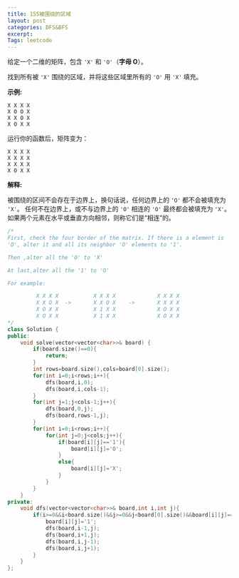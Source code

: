 ```yaml
---
title: 155被围绕的区域
layout: post
categories: DFS&BFS
excerpt: 
Tags: leetcode
---
```


给定一个二维的矩阵，包含 `'X'` 和 `'O'`（**字母 O**）。

找到所有被 `'X'` 围绕的区域，并将这些区域里所有的 `'O'` 用 `'X'` 填充。

**示例:**

```
X X X X
X O O X
X X O X
X O X X
```

运行你的函数后，矩阵变为：

```
X X X X
X X X X
X X X X
X O X X
```

**解释:**

被围绕的区间不会存在于边界上，换句话说，任何边界上的 `'O'` 都不会被填充为 `'X'`。 任何不在边界上，或不与边界上的 `'O'` 相连的 `'O'` 最终都会被填充为 `'X'`。如果两个元素在水平或垂直方向相邻，则称它们是“相连”的。

```c++
/*
First, check the four border of the matrix. If there is a element is
'O', alter it and all its neighbor 'O' elements to '1'.

Then ,alter all the 'O' to 'X'

At last,alter all the '1' to 'O'

For example:

         X X X X           X X X X             X X X X
         X X O X  ->       X X O X    ->       X X X X
         X O X X           X 1 X X             X O X X
         X O X X           X 1 X X             X O X X
*/
class Solution {
public:
    void solve(vector<vector<char>>& board) {
        if(board.size()==0){
            return;
        }
        int rows=board.size(),cols=board[0].size();
        for(int i=0;i<rows;i++){
            dfs(board,i,0);
            dfs(board,i,cols-1);
        }
        for(int j=1;j<cols-1;j++){
            dfs(board,0,j);
            dfs(board,rows-1,j);
        }
        for(int i=0;i<rows;i++){
            for(int j=0;j<cols;j++){
                if(board[i][j]=='1'){
                    board[i][j]='O';
                }
                else{
                    board[i][j]='X';
                }
            }
        }
    }
private:
    void dfs(vector<vector<char>>& board,int i,int j){
        if(i>=0&&i<board.size()&&j>=0&&j<board[0].size()&&board[i][j]=='O'){
            board[i][j]='1';
            dfs(board,i-1,j);
            dfs(board,i+1,j);
            dfs(board,i,j-1);
            dfs(board,i,j+1);
        }
    }
};
```

